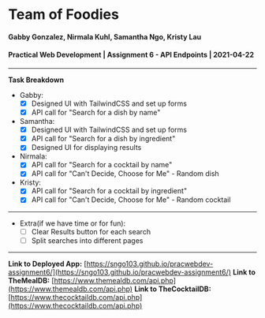 # Team of Foodies
#### Gabby Gonzalez, Nirmala Kuhl, Samantha Ngo, Kristy Lau
#### Practical Web Development | Assignment 6 - API Endpoints | 2021-04-22
-----
**Task Breakdown**
- Gabby: 
  - [x] Designed UI with TailwindCSS and set up forms
  - [x] API call for "Search for a dish by name"
- Samantha: 
  - [x] Designed UI with TailwindCSS and set up forms
  - [x] API call for "Search for a dish by ingredient"
  - [x] Designed UI for displaying results
- Nirmala: 
  - [x] API call for "Search for a cocktail by name"
  - [x] API call for "Can't Decide, Choose for Me" - Random dish
- Kristy: 
  - [x] API call for "Search for a cocktail by ingredient"
  - [x] API call for "Can't Decide, Choose for Me" - Random cocktail
----
- Extra(if we have time or for fun):
  - [ ] Clear Results button for each search
  - [ ] Split searches into different pages
----
**Link to Deployed App:** [https://sngo103.github.io/pracwebdev-assignment6/](https://sngo103.github.io/pracwebdev-assignment6/)
**Link to TheMealDB:** [https://www.themealdb.com/api.php](https://www.themealdb.com/api.php)
**Link to TheCocktailDB:** [https://www.thecocktaildb.com/api.php](https://www.thecocktaildb.com/api.php)
